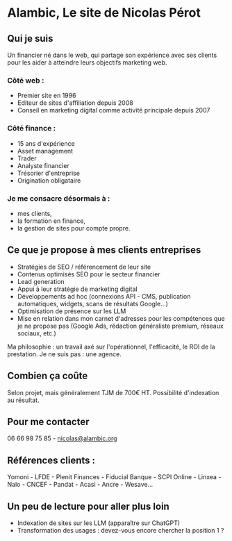 # Alambic, Le site de Nicolas Pérot

## Qui je suis

Un financier né dans le web, qui partage son expérience avec ses clients pour les aider à atteindre leurs objectifs marketing web.

### Côté web : 

- Premier site en 1996
- Editeur de sites d'affiliation depuis 2008
- Conseil en marketing digital comme activité principale depuis 2007

### Côté finance : 

- 15 ans d'expérience
- Asset management
- Trader
- Analyste financier
- Trésorier d'entreprise
- Origination obligataire

### Je me consacre désormais à :

- mes clients,
- la formation en finance,
- la gestion de sites pour compte propre.

## Ce que je propose à mes clients entreprises

- Stratégies de SEO / référencement de leur site
- Contenus optimisés SEO pour le secteur financier
- Lead generation
- Appui à leur stratégie de marketing digital
- Développements ad hoc (connexions API - CMS, publication automatiques, widgets, scans de résultats Google...)
- Optimisation de présence sur les LLM
- Mise en relation dans mon carnet d'adresses pour les compétences que je ne propose pas (Google Ads, rédaction généraliste premium, réseaux sociaux, etc.)

Ma philosophie : un travail axé sur l'opérationnel, l'efficacité, le ROI de la prestation.
Je ne suis pas : une agence.

## Combien ça coûte

Selon projet, mais généralement TJM de 700€ HT. Possibilité d'indexation au résultat.

## Pour me contacter

06 66 98 75 85 - nicolas@alambic.org

## Références clients : 
Yomoni - LFDE - Plenit Finances - Fiducial Banque - SCPI Online - Linxea - Nalo - CNCEF - Pandat - Acasi - Ancre - Wesave...

## Un peu de lecture pour aller plus loin

- Indexation de sites sur les LLM (apparaître sur ChatGPT)
- Transformation des usages : devez-vous encore chercher la position 1 ?
